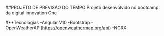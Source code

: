 ##PROJETO DE PREVISÃO DO TEMPO
Projeto desenvolvido no bootcamp da digital innovation One

#**Tecnologias
-Angular V10
-Bootstrap
-OpenWeatherAPI(https://openweathermap.org/api)
-NGRX

